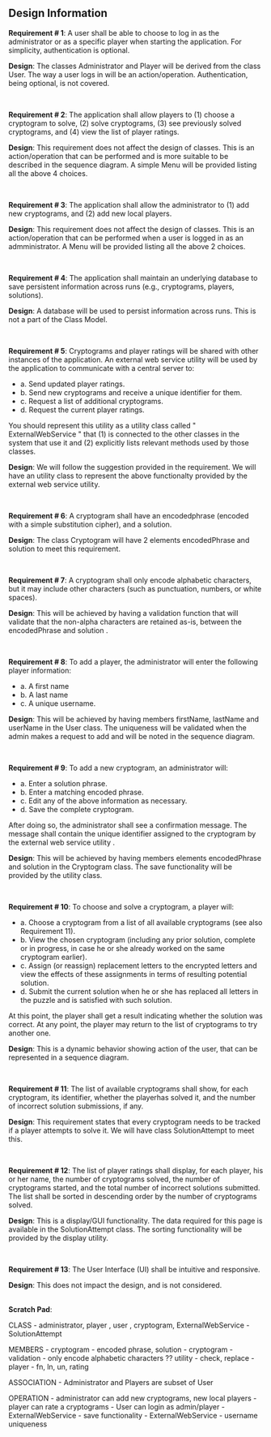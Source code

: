 Design Information
--------------------




**Requirement # 1**: A user shall be able to choose to log in as the administrator or as a specific player when
starting the application. For simplicity, authentication is optional.

**Design**: The classes Administrator and Player will be derived from the class User. The way a user logs in will be an action/operation. Authentication, being optional, is not covered.  

<br>

**Requirement # 2**: The application shall allow players to (1) choose a cryptogram to solve, (2) solve
cryptograms, (3) see previously solved cryptograms, and (4) view the list of player
ratings.

**Design**: This requirement does not affect the design of classes. This is an action/operation that can be performed and is more suitable to be described in the sequence diagram. A simple Menu will be provided listing all the above 4 choices.  

<br>

**Requirement # 3**: The application shall allow the administrator to (1) add new cryptograms, and (2) add new local players.

**Design**: This requirement does not affect the design of classes. This is an action/operation that can be performed when a user is logged in as an admministrator. A Menu will be provided listing all the above 2 choices.  

<br>

**Requirement # 4**: The application shall maintain an underlying database to save persistent information across runs (e.g., cryptograms, players, solutions).

**Design**: A database will be used to persist information across runs. This is not a part of the Class Model.  


<br>

**Requirement # 5**: Cryptograms and player ratings will be shared with other instances of the application.
An external web service utility will be used by the application to communicate with a
central server to:
* a. Send updated player ratings.
* b. Send new cryptograms and receive a unique identifier for them.
* c. Request a list of additional cryptograms.
* d. Request the current player ratings.

You should represent this utility as a utility class called " ExternalWebService " that (1) is
connected to the other classes in the system that use it and (2) explicitly lists relevant
methods used by those classes.

**Design**: We will follow the suggestion provided in the requirement. We will have an utility class to represent the above functionalty provided by the external web service utility.  

<br>

**Requirement # 6**: A cryptogram shall have an encodedphrase (encoded with a simple substitution cipher), and a solution.

**Design**: The class Cryptogram will have 2 elements encodedPhrase and solution to meet this requirement.  

<br>

**Requirement # 7**: A cryptogram shall only encode alphabetic characters, but it may include other characters (such as punctuation, numbers, or white spaces).

**Design**: This will be achieved by having a validation function that will validate that the non-alpha characters are retained as-is, between the encodedPhrase and solution .  

<br>

**Requirement # 8**: To add a player, the administrator will enter the following player information:
* a. A first name
* b. A last name
* c. A unique username.

**Design**: This will be achieved by having members firstName, lastName and userName in the User class. The uniqueness will be validated when the admin makes a request to add and will be noted in the sequence diagram.    

<br>

**Requirement # 9**: To add a new cryptogram, an administrator will:
* a. Enter a solution phrase.
* b. Enter a matching encoded phrase.
* c. Edit any of the above information as necessary.
* d. Save the complete cryptogram.

After doing so, the administrator shall see a confirmation message. The message shall
contain the unique identifier assigned to the cryptogram by the external web service
utility .

**Design**: This will be achieved by having members elements encodedPhrase and solution in the Cryptogram class. The save functionality will be provided by the utility class. 

<br>

**Requirement # 10**: To choose and solve a cryptogram, a player will:
* a. Choose a cryptogram from a list of all available cryptograms (see also
Requirement 11).
* b. View the chosen cryptogram (including any prior solution, complete or in
progress, in case he or she already worked on the same cryptogram earlier).
* c. Assign (or reassign) replacement letters to the encrypted letters and view the
effects of these assignments in terms of resulting potential solution.
* d. Submit the current solution when he or she has replaced all letters in the puzzle
and is satisfied with such solution.

At this point, the player shall get a result indicating whether the solution was correct. At
any point, the player may return to the list of cryptograms to try another one.


**Design**: This is a dynamic behavior showing action of the user, that can be represented in a sequence diagram.  

<br>

**Requirement # 11**: The list of available cryptograms shall show, for each cryptogram, its identifier, whether
the playerhas solved it, and the number of incorrect solution submissions, if any.


**Design**: This requirement states that every cryptogram needs to be tracked if a player attempts to solve it. We will have class SolutionAttempt to meet this.  

<br>

**Requirement # 12**: The list of player ratings shall display, for each player, his or her name, the number of
cryptograms solved, the number of cryptograms started, and the total number of
incorrect solutions submitted. The list shall be sorted in descending order by the number
of cryptograms solved.


**Design**: This is a display/GUI functionality. The data required for this page is available in the SolutionAttempt class. The sorting functionality will be provided by the display utility.

<br>

**Requirement # 13**: The User Interface (UI) shall be intuitive and responsive.

**Design**: This does not impact the design, and is not considered.  
<br>


**Scratch Pad**: 

CLASS - administrator, player , user , cryptogram, ExternalWebService<utility>
		- SolutionAttempt

MEMBERS - cryptogram - encoded phrase, solution
	- cryptogram - validation - only encode alphabetic characters ?? utility - check, replace 
	- player - fn, ln, un, rating

ASSOCIATION - Administrator and Players are subset of User

OPERATION - administrator can add new cryptograms, new local players
	 - player can rate a cryptograms
	 - User can login as admin/player
	  - ExternalWebService - save functionality
	  - ExternalWebService - username uniqueness 
	 
	 
